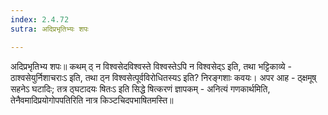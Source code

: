 ```yaml
---
index: 2.4.72
sutra: अदिप्रभृतिभ्यः शपः

---
```

 अदिप्रभृतिभ्य शपः॥ कथम् ठ् न विश्वसेदविश्वस्ते विश्वस्तेऽपि न विश्वसेद्ऽ इति, तथा भट्टिकाव्ये - ठाश्वसेयुर्निशाचराःऽ इति, तथा ठ्न विश्वसेत्पूर्वविरोधितस्यऽ इति? निरङ्गशाः कवयः। अपर आह - ठ्क्षमूष् सहनेऽ घटादिः; तत्र ठ्घटादयः षितःऽ इति सिद्धे षित्करणं ज्ञापकम् - अनित्यं गणकार्थमिति, तेनैवमादिप्रयोगोपपतिरिति नात्र किञ्टचिदपभाषितमस्ति॥